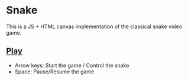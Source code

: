 # Snake

This is a JS + HTML canvas implementation of the classical snake video game.

## [Play](http://desmonding.me/snake/)

- Arrow keys: Start the game / Control the snake
- Space: Pause/Resume the game
